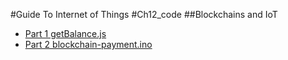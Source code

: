 #Guide To Internet of Things
#Ch12_code
##Blockchains and IoT

+ [Part 1 getBalance.js](./getBalance.js)
+ [Part 2 blockchain-payment.ino](./blockchain-payment.ino)

